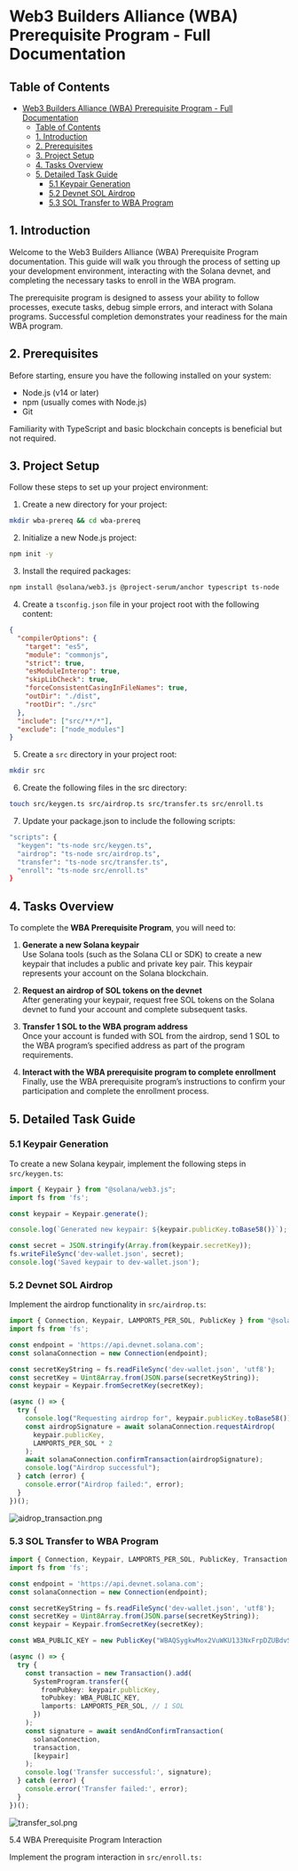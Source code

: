 # Web3 Builders Alliance (WBA) Prerequisite Program - Full Documentation

## Table of Contents
- [Web3 Builders Alliance (WBA) Prerequisite Program - Full Documentation](#web3-builders-alliance-wba-prerequisite-program---full-documentation)
  - [Table of Contents](#table-of-contents)
  - [1. Introduction](#1-introduction)
  - [2. Prerequisites](#2-prerequisites)
  - [3. Project Setup](#3-project-setup)
  - [4. Tasks Overview](#4-tasks-overview)
  - [5. Detailed Task Guide](#5-detailed-task-guide)
    - [5.1 Keypair Generation](#51-keypair-generation)
    - [5.2 Devnet SOL Airdrop](#52-devnet-sol-airdrop)
    - [5.3 SOL Transfer to WBA Program](#53-sol-transfer-to-wba-program)

## 1. Introduction

Welcome to the Web3 Builders Alliance (WBA) Prerequisite Program documentation. This guide will walk you through the process of setting up your development environment, interacting with the Solana devnet, and completing the necessary tasks to enroll in the WBA program.

The prerequisite program is designed to assess your ability to follow processes, execute tasks, debug simple errors, and interact with Solana programs. Successful completion demonstrates your readiness for the main WBA program.

## 2. Prerequisites

Before starting, ensure you have the following installed on your system:
- Node.js (v14 or later)
- npm (usually comes with Node.js)
- Git

Familiarity with TypeScript and basic blockchain concepts is beneficial but not required.

## 3. Project Setup

Follow these steps to set up your project environment:

1. Create a new directory for your project:

```bash
mkdir wba-prereq && cd wba-prereq
```

2. Initialize a new Node.js project:

```bash
npm init -y
```

3. Install the required packages:

```bash
npm install @solana/web3.js @project-serum/anchor typescript ts-node
```
4. Create a `tsconfig.json` file in your project root with the following content:

```json
{
  "compilerOptions": {
    "target": "es5",
    "module": "commonjs",
    "strict": true,
    "esModuleInterop": true,
    "skipLibCheck": true,
    "forceConsistentCasingInFileNames": true,
    "outDir": "./dist",
    "rootDir": "./src"
  },
  "include": ["src/**/*"],
  "exclude": ["node_modules"]
}
```

5. Create a `src` directory in your project root:

```bash
mkdir src
```

6. Create the following files in the src directory:

```bash
touch src/keygen.ts src/airdrop.ts src/transfer.ts src/enroll.ts
```

7. Update your package.json to include the following scripts:

```bash
"scripts": {
  "keygen": "ts-node src/keygen.ts",
  "airdrop": "ts-node src/airdrop.ts",
  "transfer": "ts-node src/transfer.ts",
  "enroll": "ts-node src/enroll.ts"
}
```
## 4. Tasks Overview

To complete the **WBA Prerequisite Program**, you will need to:

1. **Generate a new Solana keypair**  
   Use Solana tools (such as the Solana CLI or SDK) to create a new keypair that includes a public and private key pair. This keypair represents your account on the Solana blockchain.

2. **Request an airdrop of SOL tokens on the devnet**  
   After generating your keypair, request free SOL tokens on the Solana devnet to fund your account and complete subsequent tasks.

3. **Transfer 1 SOL to the WBA program address**  
   Once your account is funded with SOL from the airdrop, send 1 SOL to the WBA program’s specified address as part of the program requirements.

4. **Interact with the WBA prerequisite program to complete enrollment**  
   Finally, use the WBA prerequisite program’s instructions to confirm your participation and complete the enrollment process.

## 5. Detailed Task Guide

### 5.1 Keypair Generation

To create a new Solana keypair, implement the following steps in `src/keygen.ts`:

```typescript
import { Keypair } from "@solana/web3.js";
import fs from 'fs';

const keypair = Keypair.generate();

console.log(`Generated new keypair: ${keypair.publicKey.toBase58()}`);

const secret = JSON.stringify(Array.from(keypair.secretKey));
fs.writeFileSync('dev-wallet.json', secret);
console.log('Saved keypair to dev-wallet.json');
```

### 5.2 Devnet SOL Airdrop

Implement the airdrop functionality in `src/airdrop.ts`:

```typescript
import { Connection, Keypair, LAMPORTS_PER_SOL, PublicKey } from "@solana/web3.js";
import fs from 'fs';

const endpoint = 'https://api.devnet.solana.com';
const solanaConnection = new Connection(endpoint);

const secretKeyString = fs.readFileSync('dev-wallet.json', 'utf8');
const secretKey = Uint8Array.from(JSON.parse(secretKeyString));
const keypair = Keypair.fromSecretKey(secretKey);

(async () => {
  try {
    console.log("Requesting airdrop for", keypair.publicKey.toBase58());
    const airdropSignature = await solanaConnection.requestAirdrop(
      keypair.publicKey,
      LAMPORTS_PER_SOL * 2
    );
    await solanaConnection.confirmTransaction(airdropSignature);
    console.log("Airdrop successful");
  } catch (error) {
    console.error("Airdrop failed:", error);
  }
})();
```

![aidrop_transaction.png](src/docs/aidrop_transaction.png)

### 5.3 SOL Transfer to WBA Program

```typescript
import { Connection, Keypair, LAMPORTS_PER_SOL, PublicKey, Transaction, SystemProgram, sendAndConfirmTransaction } from "@solana/web3.js";
import fs from 'fs';

const endpoint = 'https://api.devnet.solana.com';
const solanaConnection = new Connection(endpoint);

const secretKeyString = fs.readFileSync('dev-wallet.json', 'utf8');
const secretKey = Uint8Array.from(JSON.parse(secretKeyString));
const keypair = Keypair.fromSecretKey(secretKey);

const WBA_PUBLIC_KEY = new PublicKey("WBAQSygkwMox2VuWKU133NxFrpDZUBdvSBeaBEue2Jq");

(async () => {
  try {
    const transaction = new Transaction().add(
      SystemProgram.transfer({
        fromPubkey: keypair.publicKey,
        toPubkey: WBA_PUBLIC_KEY,
        lamports: LAMPORTS_PER_SOL, // 1 SOL
      })
    );
    const signature = await sendAndConfirmTransaction(
      solanaConnection,
      transaction,
      [keypair]
    );
    console.log('Transfer successful:', signature);
  } catch (error) {
    console.error('Transfer failed:', error);
  }
})();
```

![transfer_sol.png](src/docs/transfer_sol.png)

5.4 WBA Prerequisite Program Interaction

Implement the program interaction in `src/enroll.ts:`